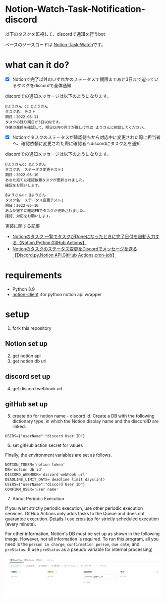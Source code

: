 # Notion-Watch-Task-Notification-discord

以下のタスクを監視して、discordで通知を行うbot

ベースのソースコードは [Notion-Task-Watch](https://github.com/ayutaz/Notion-Task-Watch)です。

# what can it do?

- [x] Notionで完了以外のいずれかのステータスで期限まであと3日まで迫っているタスクをdiscordで全体通知

discordでの通知メッセージは以下のようになります。

```
@ようさん cc @ようさん 
タスク名: テスト
期日：2022-05-11
タスクの残り期日が3日以内です。
作業の進捗を確認して、期日以内の完了が難しければ ようさんに相談してください。
```

- [x] Notionでタスクのステータスが確認待ちから対応中に変更された際に担当者へ、確認依頼に変更された際に確認者へdiscordにタスク名を通知

discordでの通知メッセージは以下のようになります。

```
@ようさんcc @ようさん
タスク名: ステータス変更テスト1
期日：2022-05-10
あなた宛てに確認依頼タスクが更新されました。
確認をお願いします。
```

```
@ようさんcc @ようさん
タスク名: ステータス変更テスト1
期日：2022-05-10
あなた宛てに確認FBでタスクが更新されました。
確認、対応をお願いします。
```

実装に関する記事

* [Notionのタスク 一覧でタスクがDoneになったときに完了日付を自動入力する【Notion,Python,GitHub Actions】](https://ayousanz.hatenadiary.jp/entry/Notion%E3%81%AE%E3%82%BF%E3%82%B9%E3%82%AF_%E4%B8%80%E8%A6%A7%E3%81%A7%E3%82%BF%E3%82%B9%E3%82%AF%E3%81%8CDone%E3%81%AB%E3%81%AA%E3%81%A3%E3%81%9F%E3%81%A8%E3%81%8D%E3%81%AB%E5%AE%8C%E4%BA%86%E6%97%A5%E4%BB%98)
* [Notionのタスクのステータス変更をDiscordでメッセージを送る【Discord.py,Notion API,GitHub Actions,cron-job】]()

# requirements

* Python 3.9
* [notion-client](https://github.com/ramnes/notion-sdk-py) :for python notion api wrapper

# setup

1. fork this repository

## Notion set up

2. get notion api
3. get notion db url

## discord set up

4. get discord webhook url

## gitHub set up

5. create db for notion name - discord id.
   Create a DB with the following dictionary type, in which the Notion display name and the discordID are linked.

```
USERS={"userName":"discord User ID"}
```

6. set gitHub action secret for values

Finally, the environment variables are set as follows.

```
NOTION_TOKEN='notion token'
DB='notion db id'
DISCORD_WEBHOOK='discord webhook url'
DEADLINE_LIMIT_DAYS= deadline limit days(int)
USERS={"userName":"discord User ID"}
CONFIRM_USER='user name'
```

7. About Periodic Execution

If you want strictly periodic execution, use other periodic execution services.
GitHub Actions only adds tasks to the Queue and does not guarantee execution. [Details](https://upptime.js.org/blog/2021/01/22/github-actions-schedule-not-working/)
I use [cron-job](https://cron-job.org/en/) for strictly scheduled execution (every minute).

For other information, Notion's DB must be set up as shown in the following image. However, not all information is required.
To run this program, all you need is the `person in charge`, `confirmation person`, `due date`, and `preStatus`.
(I use `preStatus` as a pseudo variable for internal processing)

![](docs/NotionDB.png)
